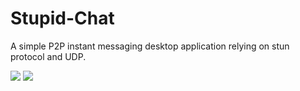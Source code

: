 # Stupid-Chat
A simple P2P instant messaging desktop application relying on stun protocol and UDP.

![](https://github.com/dec32/Image-Storage/blob/master/Initialization.png)
![](https://github.com/dec32/Image-Storage/blob/master/Chatting.png)
